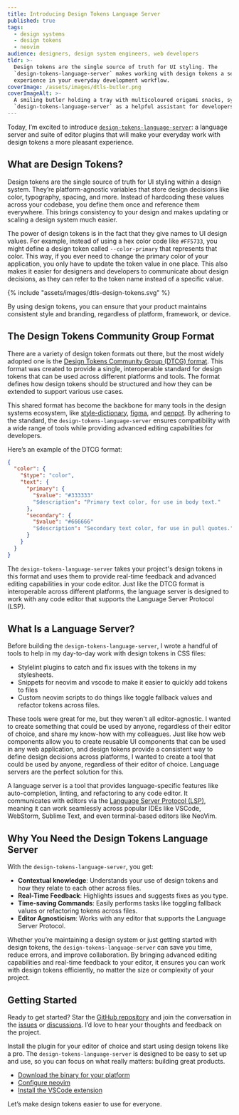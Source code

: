 ```yaml
---
title: Introducing Design Tokens Language Server
published: true
tags:
  - design systems
  - design tokens
  - neovim
audience: designers, design system engineers, web developers
tldr: >-
  Design tokens are the single source of truth for UI styling. The
  `design-tokens-language-server` makes working with design tokens a seamless
  experience in your everyday development workflow.
coverImage: /assets/images/dtls-butler.png
coverImageAlt: >-
  A smiling butler holding a tray with multicoloured origami snacks, symbolizing the
  `design-tokens-language-server` as a helpful assistant for developers.
---
```


Today, I’m excited to introduce [`design-tokens-language-server`][design-tokens-language-server]: a language server and suite of editor plugins that will make your everyday work with design tokens a more pleasant experience.

## What are Design Tokens?

Design tokens are the single source of truth for UI styling within a design system. They’re platform-agnostic variables that store design decisions like color, typography, spacing, and more. Instead of hardcoding these values across your codebase, you define them once and reference them everywhere. This brings consistency to your design and makes updating or scaling a design system much easier.

The power of design tokens is in the fact that they give names to UI design values.
For example, instead of using a hex color code like `#FF5733`, you might define a design token called `--color-primary` that represents that color. This way, if you ever need to change the primary color of your application, you only have to update the token value in one place. This also makes it easier for designers and developers to communicate about design decisions, as they can refer to the token name instead of a specific value.

{% include "assets/images/dtls-design-tokens.svg" %}

By using design tokens, you can ensure that your product maintains consistent style and branding, regardless of platform, framework, or device.

## The Design Tokens Community Group Format

There are a variety of design token formats out there, but the most widely adopted one is the [Design Tokens Community Group (DTCG) format](https://design-tokens.github.io/community-group/). This format was created to provide a single, interoperable standard for design tokens that can be used across different platforms and tools. The format defines how design tokens should be structured and how they can be extended to support various use cases.

This shared format has become the backbone for many tools in the design systems ecosystem, like [style-dictionary](https://styledictionary.com), [figma](https://figma.com), and [penpot](https://penpot.app). By adhering to the standard, the `design-tokens-language-server` ensures compatibility with a wide range of tools while providing advanced editing capabilities for developers.

Here’s an example of the DTCG format:

```json
{
  "color": {
    "$type": "color",
    "text": {
      "primary": {
        "$value": "#333333"
        "$description": "Primary text color, for use in body text."
      },
      "secondary": {
        "$value": "#666666"
        "$description": "Secondary text color, for use in pull quotes."
      }
    }
  }
}
```

The `design-tokens-language-server` takes your project's design tokens in this format
and uses them to provide real-time feedback and advanced editing capabilities in your code editor. Just like the DTCG format is interoperable across different platforms, the language server is designed to work with any code editor that supports the Language Server Protocol (LSP).

## What Is a Language Server?

Before building the `design-tokens-language-server`, I wrote a handful of tools to help in my day-to-day work with design tokens in CSS files:
- Stylelint plugins to catch and fix issues with the tokens in my stylesheets.
- Snippets for neovim and vscode to make it easier to quickly add tokens to files
- Custom neovim scripts to do things like toggle fallback values and refactor tokens across files.

These tools were great for me, but they weren't all editor-agnostic. I wanted to create something that could be used by anyone, regardless of their editor of choice, and share my know-how with my colleagues. Just like how web components allow you to create reusable UI components that can be used in any web application, and design tokens provide a consistent way to define design decisions across platforms, I wanted to create a tool that could be used by anyone, regardless of their editor of choice. Language servers are the perfect solution for this.

A language server is a tool that provides language-specific features like auto-completion, linting, and refactoring to any code editor. It communicates with editors via the [Language Server Protocol (LSP)](https://microsoft.github.io/language-server-protocol/), meaning it can work seamlessly across popular IDEs like VSCode, WebStorm, Sublime Text, and even terminal-based editors like NeoVim.

## Why You Need the Design Tokens Language Server

With the `design-tokens-language-server`, you get:

- **Contextual knowledge**: Understands your use of design tokens and how they relate to each other across files.
- **Real-Time Feedback**: Highlights issues and suggests fixes as you type.
- **Time-saving Commands**: Easily performs tasks like toggling fallback values or refactoring tokens across files.
- **Editor Agnosticism**: Works with any editor that supports the Language Server Protocol.

Whether you’re maintaining a design system or just getting started with design tokens, the `design-tokens-language-server` can save you time, reduce errors, and improve collaboration. By bringing advanced editing capabilities and real-time feedback to your editor, it ensures you can work with design tokens efficiently, no matter the size or complexity of your project.

## Getting Started

Ready to get started? Star the [GitHub repository][design-tokens-language-server] and join the conversation in the [issues][issues] or [discussions][discussions]. I’d love to hear your thoughts and feedback on the project.

Install the plugin for your editor of choice and start using design tokens like a pro. The `design-tokens-language-server` is designed to be easy to set up and use, so you can focus on what really matters: building great products.

- [Download the binary for your platform](https://github.com/bennypowers/design-tokens-language-server/releases/latest)
- [Configure neovim](https://github.com/bennypowers/design-tokens-language-server/#neovim)
- [Install the VSCode extension](https://marketplace.visualstudio.com/items?itemName=pwrs.design-tokens-language-server-vscode)

Let’s make design tokens easier to use for everyone.

[design-tokens-language-server]: https://github.com/bennypowers/design-tokens-language-server/
[issues]: https://github.com/bennypowers/design-tokens-language-server/issues/
[discussions]: https://github.com/bennypowers/design-tokens-language-server/discussions/
